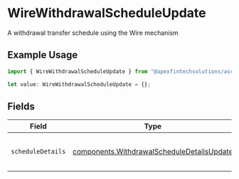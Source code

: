 # WireWithdrawalScheduleUpdate

A withdrawal transfer schedule using the Wire mechanism

## Example Usage

```typescript
import { WireWithdrawalScheduleUpdate } from "@apexfintechsolutions/ascend-sdk/models/components";

let value: WireWithdrawalScheduleUpdate = {};
```

## Fields

| Field                                                                                                    | Type                                                                                                     | Required                                                                                                 | Description                                                                                              |
| -------------------------------------------------------------------------------------------------------- | -------------------------------------------------------------------------------------------------------- | -------------------------------------------------------------------------------------------------------- | -------------------------------------------------------------------------------------------------------- |
| `scheduleDetails`                                                                                        | [components.WithdrawalScheduleDetailsUpdate](../../models/components/withdrawalscheduledetailsupdate.md) | :heavy_minus_sign:                                                                                       | Details of withdrawal schedule transfers                                                                 |